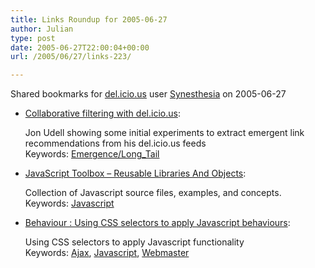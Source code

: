 ```yaml
---
title: Links Roundup for 2005-06-27
author: Julian
type: post
date: 2005-06-27T22:00:04+00:00
url: /2005/06/27/links-223/

---
```

Shared bookmarks for [del.icio.us][1] user  [Synesthesia][2] on 2005-06-27

  * [Collaborative filtering with del.icio.us][3]:
  
    Jon Udell showing some initial experiments to extract emergent link recommendations from his del.icio.us feeds   
    Keywords: [Emergence/Long_Tail][4]
  * [JavaScript Toolbox &#8211; Reusable Libraries And Objects][5]:
  
    Collection of Javascript source files, examples, and concepts.   
    Keywords: [Javascript][6]
  * [Behaviour : Using CSS selectors to apply Javascript behaviours][7]:
  
    Using CSS selectors to apply Javascript functionality   
    Keywords: [Ajax][8], [Javascript][6], [Webmaster][9]

 [1]: https://del.icio.us/
 [2]: https://del.icio.us/synesthesia
 [3]: https://weblog.infoworld.com/udell/2005/06/23.html#a1256 "https://weblog.infoworld.com/udell/2005/06/23.html#a1256"
 [4]: https://del.icio.us/synesthesia/Emergence/Long_Tail
 [5]: https://www.mattkruse.com/javascript/ "https://www.mattkruse.com/javascript/"
 [6]: https://del.icio.us/synesthesia/Javascript
 [7]: https://www.ripcord.co.nz/behaviour/ "https://www.ripcord.co.nz/behaviour/"
 [8]: https://del.icio.us/synesthesia/Ajax
 [9]: https://del.icio.us/synesthesia/Webmaster